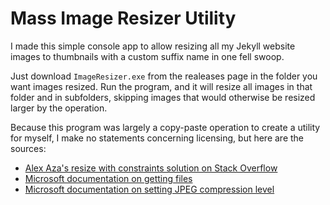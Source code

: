# Mass Image Resizer Utility
I made this simple console app to allow resizing all my Jekyll website images to thumbnails with a custom suffix name in one fell swoop.

Just download `ImageResizer.exe` from the realeases page in the folder you want images resized. Run the program, and it will resize all images in that folder and in subfolders, skipping images that would otherwise be resized larger by the operation.

Because this program was largely a copy-paste operation to create a utility for myself, I make no statements concerning licensing, but here are the sources:

* [Alex Aza's resize with constraints solution on Stack Overflow](https://stackoverflow.com/questions/6501797/resize-image-proportionally-with-maxheight-and-maxwidth-constraints/6501997#6501997)
* [Microsoft documentation on getting files](https://docs.microsoft.com/en-us/dotnet/api/system.io.directory.getfiles?redirectedfrom=MSDN&view=netframework-4.8)
* [Microsoft documentation on setting JPEG compression level](https://docs.microsoft.com/en-us/dotnet/framework/winforms/advanced/how-to-set-jpeg-compression-level)